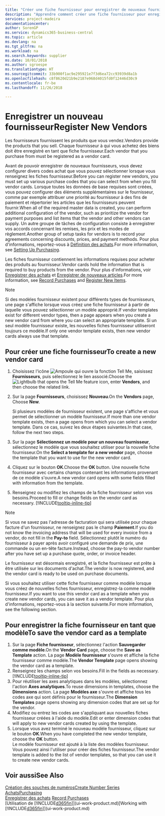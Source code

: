 ```yaml
---
title: "Créer une fiche fournisseur pour enregistrer de nouveaux fournisseurs | Microsoft Docs"
description: "Apprendre comment créer une fiche fournisseur pour enregistrer un nouveau fournisseur."
services: project-madeira
documentationcenter: 
author: SorenGP
ms.service: dynamics365-business-central
ms.topic: article
ms.devlang: na
ms.tgt_pltfrm: na
ms.workload: na
ms.search.keywords: supplier
ms.date: 10/01/2018
ms.author: sgroespe
ms.translationtype: HT
ms.sourcegitcommit: 33b900f1ac9e295921e7f3d6ea72cc93939d8a1b
ms.openlocfilehash: c8f8620d21b9e2187e968d4015fd0f12446d30c9
ms.contentlocale: fr-be
ms.lasthandoff: 11/26/2018

---
```

# <a name="register-new-vendors"></a><span data-ttu-id="48f84-103">Enregistrer un nouveau fournisseur</span><span class="sxs-lookup"><span data-stu-id="48f84-103">Register New Vendors</span></span>
<span data-ttu-id="48f84-104">Les fournisseurs fournissent les produits que vous vendez.</span><span class="sxs-lookup"><span data-stu-id="48f84-104">Vendors provide the products that you sell.</span></span> <span data-ttu-id="48f84-105">Chaque fournisseur à qui vous achetez des biens doit être enregistré en tant que fiche fournisseur.</span><span class="sxs-lookup"><span data-stu-id="48f84-105">Each vendor that you purchase from must be registered as a vendor card.</span></span>

<span data-ttu-id="48f84-106">Avant de pouvoir enregistrer de nouveaux fournisseurs, vous devez configurer divers codes achat que vous pouvez sélectionner lorsque vous renseignez les fiches fournisseur.</span><span class="sxs-lookup"><span data-stu-id="48f84-106">Before you can register new vendors, you must set up various purchase codes that you can select from when you fill vendor cards.</span></span> <span data-ttu-id="48f84-107">Lorsque toutes les données de base requises sont créées, vous pouvez configurer des éléments supplémentaires sur le fournisseur, comme par exemple attribuer une priorité au fournisseur à des fins de paiement et répertorier les articles que les fournisseurs peuvent fournir.</span><span class="sxs-lookup"><span data-stu-id="48f84-107">When all of the required master data is created, you can perform additional configuration of the vendor, such as prioritize the vendor for payment purposes and list items that the vendor and other vendors can supply.</span></span> <span data-ttu-id="48f84-108">Un autre groupe de tâches de configuration consiste à enregistrer vos accords concernant les remises, les prix et les modes de règlement.</span><span class="sxs-lookup"><span data-stu-id="48f84-108">Another group of setup tasks for vendors is to record your agreements concerning discounts, prices, and payment methods.</span></span> <span data-ttu-id="48f84-109">Pour plus d'informations, reportez-vous à [Définition des achats](purchasing-setup-purchasing.md).</span><span class="sxs-lookup"><span data-stu-id="48f84-109">For more information, see [Setting Up Purchasing](purchasing-setup-purchasing.md).</span></span>

<span data-ttu-id="48f84-110">Les fiches fournisseur contiennent les informations requises pour acheter des produits au fournisseur.</span><span class="sxs-lookup"><span data-stu-id="48f84-110">Vendor cards hold the information that is required to buy products from the vendor.</span></span> <span data-ttu-id="48f84-111">Pour plus d'informations, voir [Enregistrer des achats](purchasing-how-record-purchases.md) et [Enregistrer de nouveaux articles](inventory-how-register-new-items.md).</span><span class="sxs-lookup"><span data-stu-id="48f84-111">For more information, see [Record Purchases](purchasing-how-record-purchases.md) and [Register New Items](inventory-how-register-new-items.md).</span></span>

> [!NOTE]  
>   <span data-ttu-id="48f84-112">Si des modèles fournisseur existent pour différents types de fournisseurs, une page s'affiche lorsque vous créez une fiche fournisseur à partir de laquelle vous pouvez sélectionner un modèle approprié.</span><span class="sxs-lookup"><span data-stu-id="48f84-112">If vendor templates exist for different vendor types, then a page appears when you create a new vendor card from where you can select an appropriate template.</span></span> <span data-ttu-id="48f84-113">Si un seul modèle fournisseur existe, les nouvelles fiches fournisseur utiliseront toujours ce modèle.</span><span class="sxs-lookup"><span data-stu-id="48f84-113">If only one vendor template exists, then new vendor cards always use that template.</span></span>

## <a name="to-create-a-new-vendor-card"></a><span data-ttu-id="48f84-114">Pour créer une fiche fournisseur</span><span class="sxs-lookup"><span data-stu-id="48f84-114">To create a new vendor card</span></span>
1. <span data-ttu-id="48f84-115">Choisissez l'icône ![Ampoule qui ouvre la fonction Tell Me](media/ui-search/search_small.png "Dites-moi ce que vous voulez faire"), saisissez **Fournisseurs**, puis sélectionnez le lien associé.</span><span class="sxs-lookup"><span data-stu-id="48f84-115">Choose the ![Lightbulb that opens the Tell Me feature](media/ui-search/search_small.png "Tell me what you want to do") icon, enter **Vendors**, and then choose the related link.</span></span>  
2. <span data-ttu-id="48f84-116">Sur la page **Fournisseurs**, choisissez **Nouveau**.</span><span class="sxs-lookup"><span data-stu-id="48f84-116">On the **Vendors** page, Choose **New**.</span></span>

    <span data-ttu-id="48f84-117">Si plusieurs modèles de fournisseur existent, une page s'affiche et vous permet de sélectionner un modèle fournisseur.</span><span class="sxs-lookup"><span data-stu-id="48f84-117">If more than one vendor template exists, then a page opens from which you can select a vendor template.</span></span> <span data-ttu-id="48f84-118">Dans ce cas, suivez les deux étapes suivantes.</span><span class="sxs-lookup"><span data-stu-id="48f84-118">In that case, follow the next two steps.</span></span>
3. <span data-ttu-id="48f84-119">Sur la page **Sélectionnez un modèle pour un nouveau fournisseur**, sélectionnez le modèle que vous souhaitez utiliser pour la nouvelle fiche fournisseur.</span><span class="sxs-lookup"><span data-stu-id="48f84-119">On the **Select a template for a new vendor** page, choose the template that you want to use for the new vendor card.</span></span>
4. <span data-ttu-id="48f84-120">Cliquez sur le bouton **OK**.</span><span class="sxs-lookup"><span data-stu-id="48f84-120">Choose the **OK** button.</span></span> <span data-ttu-id="48f84-121">Une nouvelle fiche fournisseur avec certains champs contenant les informations provenant de ce modèle s'ouvre.</span><span class="sxs-lookup"><span data-stu-id="48f84-121">A new vendor card opens with some fields filled with information from the template.</span></span>
5. <span data-ttu-id="48f84-122">Renseignez ou modifiez les champs de la fiche fournisseur selon vos besoins.</span><span class="sxs-lookup"><span data-stu-id="48f84-122">Proceed to fill or change fields on the vendor card as necessary.</span></span> [!INCLUDE[tooltip-inline-tip](includes/tooltip-inline-tip_md.md)]

> [!NOTE]  
>   <span data-ttu-id="48f84-123">Si vous ne savez pas l'adresse de facturation qui sera utilisée pour chaque facture d'un fournisseur, ne renseignez pas le champ **Paiement**.</span><span class="sxs-lookup"><span data-stu-id="48f84-123">If you do not know the invoicing address that will be used for every invoice from a vendor, do not fill in the **Pay-to** field.</span></span> <span data-ttu-id="48f84-124">Sélectionnez plutôt le numéro du fournisseur à payer après avoir configuré une demande de prix, une commande ou un en-tête facture.</span><span class="sxs-lookup"><span data-stu-id="48f84-124">Instead, choose the pay-to vendor number after you have set up a purchase quote, order, or invoice header.</span></span>

<span data-ttu-id="48f84-125">Le fournisseur est désormais enregistré, et la fiche fournisseur est prête à être utilisée sur les documents d'achat.</span><span class="sxs-lookup"><span data-stu-id="48f84-125">The vendor is now registered, and the vendor card is ready to be used on purchase documents.</span></span>

<span data-ttu-id="48f84-126">Si vous souhaitez utiliser cette fiche fournisseur comme modèle lorsque vous créez de nouvelles fiches fournisseur, enregistrez-la comme modèle fournisseur.</span><span class="sxs-lookup"><span data-stu-id="48f84-126">If you want to use this vendor card as a template when you create new vendor cards, you can save it as a vendor template.</span></span> <span data-ttu-id="48f84-127">Pour plus d'informations, reportez-vous à la section suivante.</span><span class="sxs-lookup"><span data-stu-id="48f84-127">For more information, see the following section.</span></span>

## <a name="to-save-the-vendor-card-as-a-template"></a><span data-ttu-id="48f84-128">Pour enregistrer la fiche fournisseur en tant que modèle</span><span class="sxs-lookup"><span data-stu-id="48f84-128">To save the vendor card as a template</span></span>
1. <span data-ttu-id="48f84-129">Sur la page **Fiche fournisseur**, sélectionnez l'action **Sauvegarder comme modèle**.</span><span class="sxs-lookup"><span data-stu-id="48f84-129">On the **Vendor Card** page, choose the **Save as Template** action.</span></span> <span data-ttu-id="48f84-130">La page **Modèle fournisseur** s'ouvre et affiche la fiche fournisseur comme modèle.</span><span class="sxs-lookup"><span data-stu-id="48f84-130">The **Vendor Template** page opens showing the vendor card as a template.</span></span>
2. <span data-ttu-id="48f84-131">Renseignez les champs selon vos besoins.</span><span class="sxs-lookup"><span data-stu-id="48f84-131">Fill in the fields as necessary.</span></span> [!INCLUDE[tooltip-inline-tip](includes/tooltip-inline-tip_md.md)]
3. <span data-ttu-id="48f84-132">Pour réutiliser les axes analytiques dans les modèles, sélectionnez l'action **Axes analytiques**.</span><span class="sxs-lookup"><span data-stu-id="48f84-132">To reuse dimensions in templates, choose the **Dimensions** action.</span></span> <span data-ttu-id="48f84-133">La page **Modèles axe** s'ouvre et affiche tous les codes axe qui sont définis pour le fournisseur.</span><span class="sxs-lookup"><span data-stu-id="48f84-133">The **Dimension Templates** page opens showing any dimension codes that are set up for the vendor.</span></span>
4. <span data-ttu-id="48f84-134">Modifiez ou entrez les codes axe s'appliquant aux nouvelles fiches fournisseur créées à l'aide du modèle.</span><span class="sxs-lookup"><span data-stu-id="48f84-134">Edit or enter dimension codes that will apply to new vendor cards created by using the template.</span></span>
5. <span data-ttu-id="48f84-135">Lorsque vous avez terminé le nouveau modèle fournisseur, cliquez sur le bouton **OK**.</span><span class="sxs-lookup"><span data-stu-id="48f84-135">When you have completed the new vendor template, choose the **OK** button.</span></span>  
   <span data-ttu-id="48f84-136">Le modèle fournisseur est ajouté à la liste des modèles fournisseur. Vous pouvez ainsi l'utiliser pour créer des fiches fournisseur.</span><span class="sxs-lookup"><span data-stu-id="48f84-136">The vendor template is added to the list of vendor templates, so that you can use it to create new vendor cards.</span></span>

## <a name="see-also"></a><span data-ttu-id="48f84-137">Voir aussi</span><span class="sxs-lookup"><span data-stu-id="48f84-137">See Also</span></span>
[<span data-ttu-id="48f84-138">Création des souches de numéros</span><span class="sxs-lookup"><span data-stu-id="48f84-138">Create Number Series</span></span>](ui-create-number-series.md)  
[<span data-ttu-id="48f84-139">Achats</span><span class="sxs-lookup"><span data-stu-id="48f84-139">Purchasing</span></span>](purchasing-manage-purchasing.md)  
<span data-ttu-id="48f84-140">[Enregistrer des achats](purchasing-how-record-purchases.md) </span><span class="sxs-lookup"><span data-stu-id="48f84-140">[Record Purchases](purchasing-how-record-purchases.md) </span></span>  
<span data-ttu-id="48f84-141">[Utilisation de [!INCLUDE[d365fin](includes/d365fin_md.md)]](ui-work-product.md)</span><span class="sxs-lookup"><span data-stu-id="48f84-141">[Working with [!INCLUDE[d365fin](includes/d365fin_md.md)]](ui-work-product.md)</span></span>  

